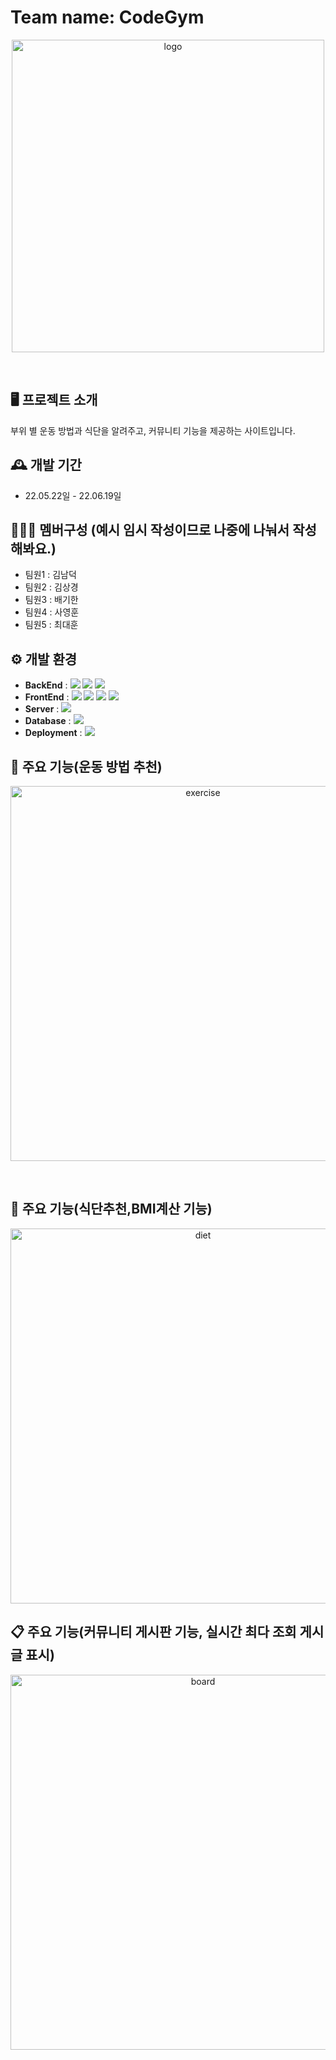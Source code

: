 #  Team name: CodeGym
<p align="center"><img src="https://github.com/CodeGym-Ko/CodeGym0530/assets/71168409/db128dca-951a-415e-afe3-598f45a63f50" alt="logo" width="500"/></p>
<br/>

## 🖥️ 프로젝트 소개
부위 별 운동 방법과 식단을 알려주고, 커뮤니티 기능을 제공하는 사이트입니다.
<br>

## 🕰️ 개발 기간
* 22.05.22일 - 22.06.19일

## 🧑‍🤝‍🧑 멤버구성 (예시 임시 작성이므로 나중에 나눠서 작성해봐요.)
 - 팀원1 : 김남덕 
 - 팀원2 : 김상경 
 - 팀원3 : 배기한 
 - 팀원4 : 사영훈 
 - 팀원5 : 최대훈 

## ⚙️ 개발 환경
- **BackEnd** :  <img src="https://img.shields.io/badge/JAVA-FF7800?style=plastic&logo=JAVA&logoColor=white">
                 <img src="https://img.shields.io/badge/SpringBoot-6DB33F?style=plastic&logo=SpringBoot&logoColor=white">
                 <img src="https://img.shields.io/badge/SpringSecurity-6DB33F?style=plastic&logo=springsecurity&logoColor=white">
- **FrontEnd** : <img src="https://img.shields.io/badge/HTML-E34F26?style=plastic&logo=HTML5&logoColor=white">
                 <img src="https://img.shields.io/badge/CSS-1572B6?style=plastic&logo=CSS3&logoColor=white">
                 <img src="https://img.shields.io/badge/javascript-F7DF1E?style=plastic&logo=javascript&logoColor=white">
                 <img src="https://img.shields.io/badge/bootstrap-7952B3?style=plastic&logo=bootstrap&logoColor=white">
- **Server** : <img src="https://img.shields.io/badge/apachetomcat-F8DC75?style=plastic&logo=apachetomcat&logoColor=white">               
- **Database** : <img src="https://img.shields.io/badge/oracleDB-F80000?style=plastic&logo=bootstrap&logoColor=white">            
- **Deployment** : <img src="https://img.shields.io/badge/Docker-2496ED?style=plastic&logo=docker&logoColor=white"> 
## 🚴 주요 기능(운동 방법 추천)

<p align="center"><img src="https://github.com/CodeGym-Ko/CodeGym0530/assets/71168409/e97bace6-e07e-4d13-8811-52c3f427f6e3" alt="exercise" width="600"/></p>
<br/>

## 🍖 주요 기능(식단추천,BMI계산 기능)

<p align="center"><img src="https://github.com/CodeGym-Ko/CodeGym0530/assets/71168409/801dd454-57d2-4aaa-aa7b-198913c46076" alt="diet" width="600"/></p>

## :clipboard: 주요 기능(커뮤니티 게시판 기능, 실시간 최다 조회 게시글 표시)

<p align="center"><img src="https://github.com/CodeGym-Ko/CodeGym0530/assets/71168409/90a43991-4afd-4625-9579-090aaea028cc" alt="board" width="600"/></p>


